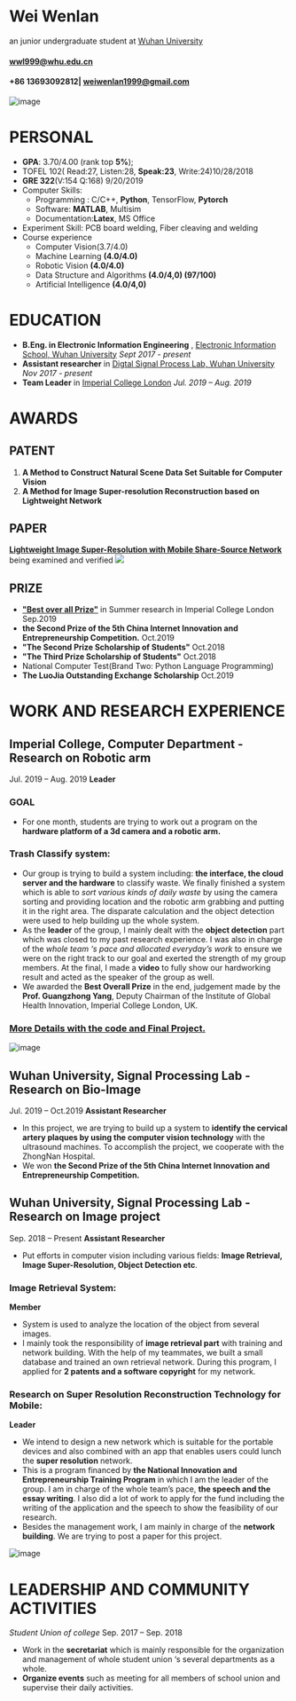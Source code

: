 # Wei Wenlan
an  junior undergraduate student at [Wuhan University](https://en.whu.edu.cn/)
#### **wwl999@whu.edu.cn**
#### **+86 13693092812| weiwenlan1999@gmail.com**

![image](/IMG_4245_di.jpg)


# PERSONAL
-	**GPA**: 3.70/4.00 (rank top **5%**); 
-	TOFEL 102( Read:27, Listen:28, **Speak:23**, Write:24)10/28/2018                                             
- **GRE 322**(V:154 Q:168)                              9/20/2019
- Computer Skills:
    -	Programming : C/C++, **Python**, TensorFlow, **Pytorch**
    -	Software: **MATLAB**, Multisim 
    -	Documentation:**Latex**, MS Office
- Experiment Skill: PCB board welding, Fiber cleaving and welding
-	Course experience
    - Computer Vision(3.7/4.0) 
    - Machine Learning **(4.0/4.0)**
    - Robotic Vision **(4.0/4.0)**
    - Data Structure and Algorithms **(4.0/4,0) (97/100)** 
    - Artificial Intelligence **(4.0/4,0)**


# EDUCATION
* **B.Eng. in Electronic Information Engineering** , [Electronic Information School, Wuhan University](http://eis.whu.edu.cn/index.shtml)
*Sept 2017 - present*
* **Assistant researcher** in [Digtal Signal Process Lab, Wuhan University](http://dsp.whu.edu.cn/)
*Nov 2017 - present*
* **Team Leader** in [Imperial College London](https://www.imperial.ac.uk/)
*Jul. 2019 – Aug. 2019*

# AWARDS
## PATENT
1. **A Method to Construct Natural Scene Data Set Suitable for Computer Vision**
2.	**A Method for Image Super-resolution Reconstruction based on Lightweight Network**

## PAPER
[**Lightweight Image Super-Resolution with Mobile Share-Source Network**](https://github.com/weiwenlan/weiwenlan.github.io/blob/master/access.pdf) being examined and verified
![](/net.png)

## PRIZE
* [**"Best over all Prize"**](https://github.com/weiwenlan/weiwenlan.github.io/blob/master/%E8%AF%81%E4%B9%A61.pdf) in Summer research in Imperial College London Sep.2019
* **the Second Prize of the 5th China Internet Innovation and Entrepreneurship Competition.** Oct.2019
* **"The Second Prize Scholarship of Students"** Oct.2018
* **"The Third Prize Scholarship of Students"** Oct.2018
* National Computer Test(Brand Two: Python Language Programming)
* **The LuoJia Outstanding Exchange Scholarship** Oct.2019

# WORK AND RESEARCH EXPERIENCE

## Imperial College, Computer Department - Research on Robotic arm 
Jul. 2019 – Aug. 2019
**Leader** 
### GOAL
- For one month, students are trying to work out a program on the **hardware platform of a 3d camera and a robotic arm.**

### Trash Classify system: 
-	Our group is trying to build a system including: **the interface, the cloud server and the hardware** to classify waste. We finally finished a system which is able to *sort various kinds of daily waste* by using the camera sorting and providing location and the robotic arm grabbing and putting it in the right area. The disparate calculation and the object detection were used to help building up the whole system.
-	As the **leader** of the group, I mainly dealt with the **object detection** part which was closed to my past research experience. I was also in charge of the *whole team ‘s pace and allocated everyday’s work* to ensure we were on the right track to our goal and exerted the strength of my group members. At the final, I made a **video** to fully show our hardworking result and acted as the speaker of the group as well. 
-	We awarded the **Best Overall Prize** in the end, judgement made by the **Prof. Guangzhong Yang**, Deputy Chairman of the Institute of Global Health Innovation, Imperial College London, UK.

### [More Details with the code and Final Project.](https://github.com/weiwenlan/Trash-classification-robotic-arm)

![image](/ic.jpg)

## Wuhan University, Signal Processing Lab - Research on Bio-Image
Jul. 2019 – Oct.2019
**Assistant Researcher** 
* In this project, we are trying to build up a system to **identify the cervical artery plaques by using the computer vision technology** with the ultrasound machines. To accomplish the project, we cooperate with the ZhongNan Hospital.
* We won **the Second Prize of the 5th China Internet Innovation and Entrepreneurship Competition.** 

## Wuhan University, Signal Processing Lab - Research on Image project
Sep. 2018 – Present
**Assistant Researcher** 
-	Put efforts in computer vision including various fields: **Image Retrieval, Image Super-Resolution, Object Detection etc**.

### Image Retrieval System: 
**Member**
-	System is used to analyze the location of the object from several images.
-	I mainly took the responsibility of **image retrieval part** with training and network building. With the help of my teammates, we built a small database and trained an own retrieval network. During this program, I applied for **2 patents and a software copyright** for my network.

### Research on Super Resolution Reconstruction Technology for Mobile: 
**Leader**
-	We intend to design a new network which is suitable for the portable devices and also combined with an app that enables users could lunch the **super resolution** network.
-	This is a program financed by **the National Innovation and Entrepreneurship Training Program** in which I am the leader of the group. I am in charge of the whole team’s pace, **the speech and the essay writing**. I also did a lot of work to apply for the fund including the writing of the application and the speech to show the feasibility of our research.
-	Besides the management work, I am mainly in charge of the **network building**. We are trying to post a paper for this project.

![image](/%E5%9B%BE%E7%89%87%201.png)

# LEADERSHIP AND COMMUNITY ACTIVITIES
*Student Union of college*
Sep. 2017 – Sep. 2018
- Work in the **secretariat** which is mainly responsible for the organization and management of whole student union ‘s several departments as a whole.
-	**Organize events** such as meeting for all members of school union and supervise their daily activities.

